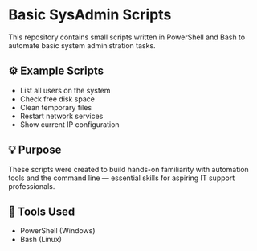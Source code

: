 # Basic SysAdmin Scripts

This repository contains small scripts written in PowerShell and Bash to automate basic system administration tasks.

## ⚙️ Example Scripts

- List all users on the system
- Check free disk space
- Clean temporary files
- Restart network services
- Show current IP configuration

## 💡 Purpose

These scripts were created to build hands-on familiarity with automation tools and the command line — essential skills for aspiring IT support professionals.

## 🧰 Tools Used

- PowerShell (Windows)
- Bash (Linux)

